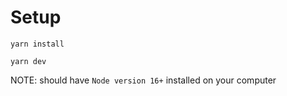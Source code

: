 # Setup
```
yarn install

yarn dev
```

NOTE: should have `Node version 16+` installed on your computer
